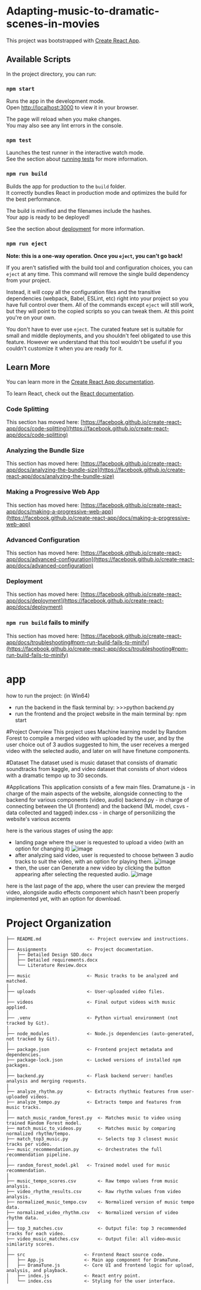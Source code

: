 # Adapting-music-to-dramatic-scenes-in-movies

This project was bootstrapped with [Create React App](https://github.com/facebook/create-react-app).

## Available Scripts

In the project directory, you can run:

### `npm start`

Runs the app in the development mode.\
Open [http://localhost:3000](http://localhost:3000) to view it in your browser.

The page will reload when you make changes.\
You may also see any lint errors in the console.

### `npm test`

Launches the test runner in the interactive watch mode.\
See the section about [running tests](https://facebook.github.io/create-react-app/docs/running-tests) for more information.

### `npm run build`

Builds the app for production to the `build` folder.\
It correctly bundles React in production mode and optimizes the build for the best performance.

The build is minified and the filenames include the hashes.\
Your app is ready to be deployed!

See the section about [deployment](https://facebook.github.io/create-react-app/docs/deployment) for more information.

### `npm run eject`

**Note: this is a one-way operation. Once you `eject`, you can't go back!**

If you aren't satisfied with the build tool and configuration choices, you can `eject` at any time. This command will remove the single build dependency from your project.

Instead, it will copy all the configuration files and the transitive dependencies (webpack, Babel, ESLint, etc) right into your project so you have full control over them. All of the commands except `eject` will still work, but they will point to the copied scripts so you can tweak them. At this point you're on your own.

You don't have to ever use `eject`. The curated feature set is suitable for small and middle deployments, and you shouldn't feel obligated to use this feature. However we understand that this tool wouldn't be useful if you couldn't customize it when you are ready for it.

## Learn More

You can learn more in the [Create React App documentation](https://facebook.github.io/create-react-app/docs/getting-started).

To learn React, check out the [React documentation](https://reactjs.org/).

### Code Splitting

This section has moved here: [https://facebook.github.io/create-react-app/docs/code-splitting](https://facebook.github.io/create-react-app/docs/code-splitting)

### Analyzing the Bundle Size

This section has moved here: [https://facebook.github.io/create-react-app/docs/analyzing-the-bundle-size](https://facebook.github.io/create-react-app/docs/analyzing-the-bundle-size)

### Making a Progressive Web App

This section has moved here: [https://facebook.github.io/create-react-app/docs/making-a-progressive-web-app](https://facebook.github.io/create-react-app/docs/making-a-progressive-web-app)

### Advanced Configuration

This section has moved here: [https://facebook.github.io/create-react-app/docs/advanced-configuration](https://facebook.github.io/create-react-app/docs/advanced-configuration)

### Deployment

This section has moved here: [https://facebook.github.io/create-react-app/docs/deployment](https://facebook.github.io/create-react-app/docs/deployment)

### `npm run build` fails to minify

This section has moved here: [https://facebook.github.io/create-react-app/docs/troubleshooting#npm-run-build-fails-to-minify](https://facebook.github.io/create-react-app/docs/troubleshooting#npm-run-build-fails-to-minify)
# app
how to run the project: (in Win64)
- run the backend in the flask terminal by: >>>python backend.py
- run the frontend and the project website in the main terminal by: npm start

#Project Overview
This project uses Machine learning model by Random Forest to compile a merged video with uploaded by the user,
and by the user choice out of 3 audios suggested to him, the user receives a merged video with the selected audio,
and later on will have finetune components.

#Dataset
The dataset used is music dataset that consists of dramatic soundtracks from kaggle,
and video dataset that consists of short videos with a dramatic tempo up to 30 seconds.

#Applications
This application consists of a few main files.
Dramatune.js - in charge of the main aspects of the website, alongside connecting to the backend for various components (video, audio)
backend.py - in charge of connecting between the UI (frontend) and the backend (ML model, csvs - data collected and tagged)
index.css - in charge of personilizing the website's various accents

here is the various stages of using the app:
- landing page where the user is requested to upload a video (with an option for changing it)
![image](https://github.com/user-attachments/assets/a8ea7850-9b31-40f7-a741-d4bec1d17c51)
- after analyzing said video, user is requested to choose between 3 audio tracks to suit the video, with an option for playing them.
![image](https://github.com/user-attachments/assets/48b8478d-0170-4748-85ba-b831fe140469)
- then, the user can Generate a new video by clicking the button appearing after selecting the requested audio.
![image](https://github.com/user-attachments/assets/bfa1e7e2-0a0a-481a-9b65-8ac5e14fa203)

here is the last page of the app, where the user can preview the merged video, alongside audio effects component which hasn't been properly implemented yet,
with an option for download.

# Project Organization
```
├── README.md                  <- Project overview and instructions.
│
├── Assignments               <- Project documentation.
│   ├── Detailed Design SDD.docx
│   ├── Detailed requirements.docx
│   └── Literature Review.docx
│
├── music                     <- Music tracks to be analyzed and matched.
│
├── uploads                   <- User-uploaded video files.
│
├── videos                    <- Final output videos with music applied.
│
├── .venv                     <- Python virtual environment (not tracked by Git).
│
├── node_modules              <- Node.js dependencies (auto-generated, not tracked by Git).
│
├── package.json              <- Frontend project metadata and dependencies.
├── package-lock.json         <- Locked versions of installed npm packages.
│
├── backend.py                <- Flask backend server: handles analysis and merging requests.
│
├── analyze_rhythm.py         <- Extracts rhythmic features from user-uploaded videos.
├── analyze_tempo.py          <- Extracts tempo and features from music tracks.
│
├── match_music_random_forest.py  <- Matches music to video using trained Random Forest model.
├── match_music_to_videos.py      <- Matches music by comparing normalized rhythm/tempo.
├── match_top3_music.py           <- Selects top 3 closest music tracks per video.
├── music_recommendation.py       <- Orchestrates the full recommendation pipeline.
│
├── random_forest_model.pkl   <- Trained model used for music recommendation.
│
├── music_tempo_scores.csv        <- Raw tempo values from music analysis.
├── video_rhythm_results.csv      <- Raw rhythm values from video analysis.
├── normalized_music_tempo.csv    <- Normalized version of music tempo data.
├── normalized_video_rhythm.csv   <- Normalized version of video rhythm data.
│
├── top_3_matches.csv             <- Output file: top 3 recommended tracks for each video.
├── video_music_matches.csv       <- Output file: all video–music similarity scores.
│
├── src                      <- Frontend React source code.
│   ├── App.js               <- Main app component for DramaTune.
│   ├── DramaTune.js         <- Core UI and frontend logic for upload, analysis, and playback.
│   ├── index.js             <- React entry point.
│   └── index.css            <- Styling for the user interface.
```
